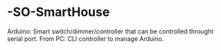 # -SO-SmartHouse
 Arduino: Smart switch/dimmer/controller that can be controlled throught serial port.
 From PC: CLI controller to manage Arduino.

